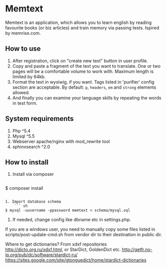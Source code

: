 Memtext
=======

Memtext is an application, which allows you to learn english by reading
favourite books (or biz articles) and train memory via passing tests.
Ispired by memrise.com.

How to use
----------
1. After registration, click on "create new text" button in user profile.
1. Copy and paste a fragment of the text you want to translate. One or two pages
will be a comfortable volume to work with. Maximum length is limited by 64kb.
1. Format the text in wysiwig, if you want. Tags listed in 'purifier' config section
are acceptable. By default: `p`, `headers`, `em` and `strong` elements allowed.
1. And finally you can examine your language skills by repeating the words
in test form.

System requirements
-------------------
1. Php ^5.4
1. Mysql ^5.5
1. Webserver apache/nginx with mod_rewrite tool
1. sphinxsearch ^2.0

How to install
--------------
1. Install via composer
    ``` sh
$ composer install
```

1. Import database schema
    ``` sh
$ mysql -uusername -ppassword memtext < schema/mysql.sql
```

1. If needed, change config like dbname etc in settings.php.

If you are a windows user, you need to manually copy some files listed in
scripts/post-update-cmd.sh from vendor dir to their destination in public dir.

Where to get dictionaries?
From xdxf repositories http://dicto.org.ru/xdxf.html, or StarDict, GoldenDict etc.
http://getfr.no-ip.org/pub/dc/software/stardict-ru/
https://sites.google.com/site/gtonguedict/home/stardict-dictionaries
